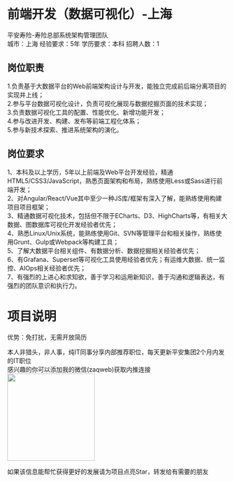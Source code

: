 # 前端开发（数据可视化）-上海
平安寿险-寿险总部系统架构管理团队  
城市：上海 经验要求：5年 学历要求：本科  招聘人数：1

## 岗位职责
1.负责基于大数据平台的Web前端架构设计与开发，能独立完成前后端分离项目的实现并上线；   
2.参与平台数据可视化设计，负责可视化展现与数据挖掘页面的技术实现；   
3.负责数据可视化工具的配置、性能优化、新增功能开发；   
4.参与改进开发、构建、发布等前端工程化体系；   
5.参与新技术探索、推进系统架构的演化。

## 岗位要求
1、本科及以上学历，5年以上前端及Web平台开发经验，精通HTML5/CSS3/JavaScript，熟悉页面架构和布局，熟练使用Less或Sass进行前端开发；   
2、对Angular/React/Vue其中至少一种JS库/框架有深入了解，能熟练使用构建项目项目框架；   
3、精通数据可视化技术，包括但不限于ECharts、D3、HighCharts等，有相关大数据、图数据库可视化开发经验者优先；   
4、熟悉Linux/Unix系统，能熟练使用Git、SVN等管理平台和相关操作，熟练使用Grunt、Gulp或Webpack等构建工具；   
5、了解大数据平台相关组件、有数据分析、数据挖掘相关经验者优先；   
6、有Grafana、Superset等可视化工具使用经验者优先；有运维大数据、统一监控、AIOps相关经验者优先；   
7、有强烈的上进心和求知欲，善于学习和运用新知识，善于沟通和逻辑表达，有强烈的团队意识和执行力。

# 项目说明

优势：免打扰，无需开放简历

本人非猎头，非人事，纯IT同事分享内部推荐职位，每天更新平安集团2个月内发的IT职位  
感兴趣的你可以添加我的微信(zaqweb)获取内推连接  
<img src="https://github.com/zaqweb/PA-IT-JOBS/blob/master/WechatICode.jpeg"  height="200" width="200">

如果该信息能帮忙获得更好的发展请为项目点亮Star，转发给有需要的朋友




